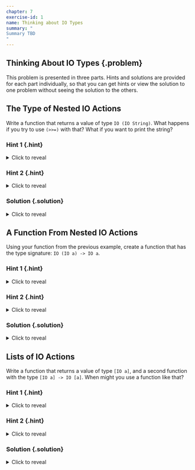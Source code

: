 ```yaml
---
chapter: 7
exercise-id: 1
name: Thinking about IO Types
summary: "
Summary TBD
"
---
```


## Thinking About IO Types {.problem}

This problem is presented in three parts. Hints and solutions are provided for
each part individually, so that you can get hints or view the solution to one
problem without seeing the solution to the others.

## The Type of Nested IO Actions

Write a function that returns a value of type `IO (IO String)`. What happens if
you try to use `(>>=)` with that?  What if you want to print the string?

### Hint 1 {.hint}
<details>
<summary>Click to reveal</summary>
Remember the types of `return` and `>>=`:

```haskell
return :: Monad m => a -> m a
(>>=) :: m a -> (a -> m b) -> m b
```

</details>

### Hint 2 {.hint}
<details>
<summary>Click to reveal</summary>
Keep in mind that when you see type variables like `m a` that `a` can be any
type, including `IO String`.
</details>


### Solution {.solution}
<details>
<summary>Click to reveal</summary>

The easiest way to intentionally create a value with the type `IO (IO String)`
is to use `return` twice:

```haskell
doubleIO :: IO (IO String)
doubleIO = return $ return "hello"
```

In practice though, you probably won't create values like this on
purpose. You're more likely to create a value with a type like `IO (IO String)`
on accident by using `return` with a call to a function that already returns an
IO action. For example:

```haskell
returnRead :: IO (IO String)
returnRead = return $ readFile "/tmp/example"
```

However we end up with the value, if we want to use `(>>=)` with a nested IO
action, it's important to realize that we'll only be dealing with the outer
layer of `IO`. To understand what that means, let's take a look at the type of
`(>>=)`:

```haskell
(>>=) :: m a -> (a -> m b) -> m b
```

Next, let's replace the type variables with our own types to help get a better
idea of what's happening. In our case, `m` will become the outer `IO` of our
nested IO action, and `a` will be the inner IO action with the type `IO
String`. If we substitute these types in for the type variables we'll end up
with:

```haskell
(>>=) :: IO (IO String) -> (IO String -> IO b) -> IO b
```

You'll notice that we still have a type variable, `b`. Importantly, that means
we can use `(>>=)` with any function that returns an IO action, not necessarily
only nested IO actions. This is important when we look at the last part of our
question: how should we print a value inside of a nested IO action, like `IO (IO
String)`.

Let's start by looking at one solution, then we'll step back a bit to untangle
how and why it works:

```haskell
printNestedIO :: IO (IO String) -> IO ()
printNestedIO = (>>= (>>= putStrLn))
```

At first glance this is pretty hard to read! The only thing that's apparent is
that we're calling `(>>=)` twice- which isn't entirely unsurprising since we're
dealing with two nested layers of `IO`, but it's not entirely readable either.

Part of the problem is that we've gone a bit too far with making our code
entirely point-free. Let's change this by adding a variable to hold our nested
IO action:

```haskell
printNestedIO :: IO (IO String) -> IO ()
printNestedIO nestedIO = nestedIO >>= (>>= putStrLn)
```

This is a little better, but it's still kind of hard to read. Let's replace
`(>>= putStrLn)` with a helper function:

```haskell
printNestedIO :: IO (IO String) -> IO ()
printNestedIO nestedIO = nestedIO >>= go
  where
    go :: IO String -> IO ()
    go ioString = ioString >>= putStrLn
```

That's more readable! This refactored version of our code helps make it a bit
more apparent what's happening. We can read this version of our code in two
parts. First, the outer part:

```haskell
printNestedIO nestedIO = nestedIO >>= go
```

In this function we're working with the outer IO action. In our call to `(>>=)`
we can fill in the relevant type variables to see this:

```haskell
(>>=) :: m  (a        ) -> (a         -> m  b ) -> m b
       = IO (IO String) -> (IO String -> IO ()) -> IO ()
m :: IO
a :: IO String
m a :: IO (IO String)
b :: ()
m b :: IO ()
```

Going down a level, the helper function `go` is how we handle our inner IO
action. Let's once again fill in the types for our call to `(>>=)`:

```haskell
(>>=) :: m  a      -> (a      -> m  b ) -> m b
       = IO String -> (String -> IO ()) -> IO ()
m :: IO
a :: String
m a :: IO String
b :: ()
m b :: IO ()
```

This inner function does the work of taking our string and printing it out. In
the next section

</details>

## A Function From Nested IO Actions

Using your function from the previous example, create a function that has the
type signature: `IO (IO a) -> IO a`.

### Hint 1 {.hint}
<details>
<summary>Click to reveal</summary>
</details>

### Hint 2 {.hint}
<details>
<summary>Click to reveal</summary>
</details>


### Solution {.solution}
<details>
<summary>Click to reveal</summary>
</details>

## Lists of IO Actions

Write a function that returns a value of type `[IO a]`, and a second function
with the type `[IO a] -> IO [a]`.  When might you use a function like that?

### Hint 1 {.hint}
<details>
<summary>Click to reveal</summary>
</details>

### Hint 2 {.hint}
<details>
<summary>Click to reveal</summary>
</details>


### Solution {.solution}
<details>
<summary>Click to reveal</summary>
</details>
